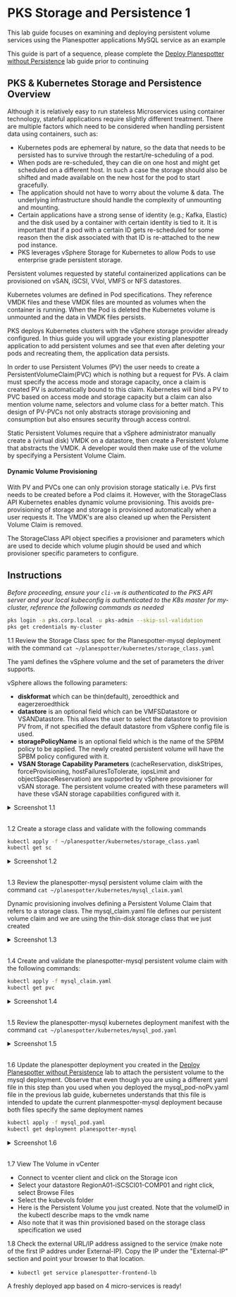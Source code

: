 # PKS Storage and Persistence 1

This lab guide focuses on examining and deploying persistent volume services using the Planespotter applications MySQL service as an example

This guide is part of a sequence, please complete the [Deploy Planespotter without Persistence]() lab guide prior to continuing

## PKS & Kubernetes Storage and Persistence Overview

Although it is relatively easy to run stateless Microservices using container technology, stateful applications require slightly different treatment. There are multiple factors which need to be considered when handling persistent data using containers, such as:

- Kubernetes pods are ephemeral by nature, so the data that needs to be persisted
    has to survive through the restart/re-scheduling of a pod.
- When pods are re-scheduled, they can die on one host and might get scheduled
    on a different host. In such a case the storage should also be shifted and made
    available on the new host for the pod to start gracefully.
- The application should not have to worry about the volume & data. The
    underlying infrastructure should handle the complexity of unmounting and
    mounting.
- Certain applications have a strong sense of identity (e.g.; Kafka, Elastic) and the
    disk used by a container with certain identity is tied to it. It is important that if a
    pod with a certain ID gets re-scheduled for some reason then the disk associated
    with that ID is re-attached to the new pod instance.
- PKS leverages vSphere Storage for Kubernetes to allow Pods to use enterprise
    grade persistent storage.

Persistent volumes requested by stateful containerized applications can be provisioned
on vSAN, iSCSI, VVol, VMFS or NFS datastores.

Kubernetes volumes are defined in Pod specifications. They reference VMDK files and
these VMDK files are mounted as volumes when the container is running. When the Pod
is deleted the Kubernetes volume is unmounted and the data in VMDK files persists.

PKS deploys Kubernetes clusters with the vSphere storage provider already configured.  In thius guide you will upgrade your existing planespotter application to add persistent volumes and see that even after deleting your pods and recreating them, the application data persists. 

In order to use Persistent Volumes (PV) the user needs to create a
PersistentVolumeClaim(PVC) which is nothing but a request for PVs. A claim must
specify the access mode and storage capacity, once a claim is created PV is
automatically bound to this claim. Kubernetes will bind a PV to PVC based on access
mode and storage capacity but a claim can also mention volume name, selectors and
volume class for a better match. This design of PV-PVCs not only abstracts storage
provisioning and consumption but also ensures security through access control.

Static Persistent Volumes require that a vSphere administrator manually create a
(virtual disk) VMDK on a datastore, then create a Persistent Volume that abstracts the VMDK. A developer would then make use of the volume by specifying a Persistent
Volume Claim.

#### Dynamic Volume Provisioning

With PV and PVCs one can only provision storage statically i.e. PVs first needs to be created before a Pod claims it. However, with the StorageClass API Kubernetes enables dynamic volume provisioning. This avoids pre-provisioning of storage and storage is provisioned automatically when a user requests it. The VMDK's are also cleaned up when the Persistent Volume Claim is removed.

The StorageClass API object specifies a provisioner and parameters which are used to
decide which volume plugin should be used and which provisioner specific parameters
to configure.

## Instructions

_Before proceeding, ensure your `cli-vm` is authenticated to the PKS API server and your local kubeconfig is authenticated to the K8s master for my-cluster, reference the following commands as needed_

```bash
pks login -a pks.corp.local -u pks-admin --skip-ssl-validation
pks get credentials my-cluster
```

1.1 Review the Storage Class spec for the Planespotter-mysql deployment with the command `cat ~/planespotter/kubernetes/storage_class.yaml`

The yaml defines the vSphere volume and the set of parameters the driver supports.

vSphere allows the following parameters:

- **diskformat** which can be thin(default), zeroedthick and eagerzeroedthick
- **datastore** is an optional field which can be VMFSDatastore or VSANDatastore.
    This allows the user to select the datastore to provision PV from, if not specified the default datastore from vSphere config file is used.
- **storagePolicyName** is an optional field which is the name of the SPBM policy to
    be applied. The newly created persistent volume will have the SPBM policy
    configured with it.
- **VSAN Storage Capability Parameters** (cacheReservation, diskStripes,
    forceProvisioning, hostFailuresToTolerate, iopsLimit and objectSpaceReservation)
    are supported by vSphere provisioner for vSAN storage. The persistent volume
    created with these parameters will have these vSAN storage capabilities
    configured with it.

<details><summary>Screenshot 1.1</summary>
<img src="images/2019-01-09-23-47-00.png">
</details>
<br>

1.2 Create a storage class and validate with the following commands 

```bash
kubectl apply -f ~/planespotter/kubernetes/storage_class.yaml
kubectl get sc
```

<details><summary>Screenshot 1.2</summary>
<img src="images/2019-01-09-23-47-00.png">
</details>
<br>

1.3 Review the planespotter-mysql persistent volume claim with the command `cat ~/planespotter/kubernetes/mysql_claim.yaml`

Dynamic provisioning involves defining a Persistent Volume Claim that refers to a storage class. The mysql_claim.yaml file defines our persistent volume claim and we are using the thin-disk storage class that we just created

<details><summary>Screenshot 1.3</summary>
<img src="images/2019-01-09-23-47-00.png">
</details>
<br>

1.4 Create and validate the planespotter-mysql persistent volume claim with the following commands:

```bash
kubectl apply -f mysql_claim.yaml
kubectl get pvc
```

<details><summary>Screenshot 1.4</summary>
<img src="images/2019-01-09-23-47-00.png">
</details>
<br>

1.5 Review the planespotter-mysql kubernetes deployment manifest with the command `cat ~/planespotter/kubernetes/mysql_pod.yaml`

<details><summary>Screenshot 1.5</summary>
<img src="images/2019-01-09-23-47-00.png">
</details>
<br>

1.6 Update the planespotter deployment you created in the [Deploy Planespotter without Persistence]() lab to attach the persistent volume to the mysql deployment. Observe that even though you are using a different yaml file in this step than you used when you deployed the mysql_pod-noPv.yaml file in the previous lab guide, kubernetes understands that this file is intended to update the current planmespotter-mysql deployment because both files specify the same deployment names

```bash
kubectl apply -f mysql_pod.yaml
kubectl get deployment planespotter-mysql
```

<details><summary>Screenshot 1.6</summary>
<img src="images/2019-01-09-23-47-00.png">
</details>
<br>

1.7 View The Volume in vCenter

- Connect to vcenter client and click on the Storage icon
- Select your datastore RegionA01-iSCSCI01-COMP01 and right click, select Browse Files
- Select the kubevols folder
- Here is the Persistent Volume you just created. Note that the volumeID in the kubectl describe maps to the vmdk name
- Also note that it was thin provisioned based on the storage class specification we used

1.8 Check the external URL/IP address assigned to the service (make note of the first IP addres under External-IP). Copy the IP under the "External-IP" section and point your browser to that location.

- `kubectl get service planespotter-frontend-lb`

A freshly deployed app based on 4 micro-services is ready!
